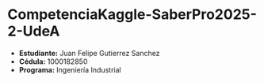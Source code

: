 # CompetenciaKaggle-SaberPro2025-2-UdeA

* **Estudiante:** Juan Felipe Gutierrez Sanchez
* **Cédula:** 1000182850
* **Programa:** Ingeniería Industrial
